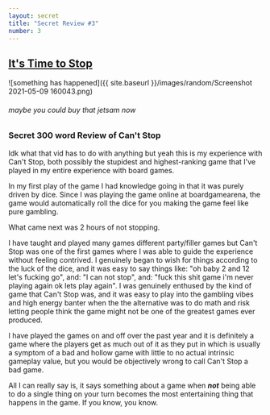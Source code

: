 ```yaml
---
layout: secret
title: "Secret Review #3"
number: 3
---
```

<h2>
<a href="https://www.youtube.com/watch?v=v9WS632PX4g"> 
    It's Time to Stop
</a>
</h2>

![something has happened]({{ site.baseurl }}/images/random/Screenshot 2021-05-09 160043.png)

###### maybe you could buy that jetsam now

### Secret 300 word Review of Can't Stop 

Idk what that vid has to do with anything but yeah this is my experience with Can't Stop, both possibly the stupidest and highest-ranking game that I've played in my entire experience with board games.

In my first play of the game I had knowledge going in that it was purely driven by dice. Since I was playing the game online at boardgamearena, the game would automatically roll the dice for you making the game feel like pure gambling.

What came next was 2 hours of not stopping.

I have taught and played many games different party/filler games but Can't Stop was one of the first games where I was able to guide the experience without feeling contrived. I genuinely began to wish for things according to the luck of the dice, and it was easy to say things like: "oh baby 2 and 12 let's fucking go", and: "I can not stop", and: "fuck this shit game i'm never playing again ok lets play again". I was genuinely enthused by the kind of game that Can't Stop was, and it was easy to play into the gambling vibes and high energy banter when the the alternative was to do math and risk letting people think the game might not be one of the greatest games ever produced.

I have played the games on and off over the past year and it is definitely a game where the players get as much out of it as they put in which is usually a symptom of a bad and hollow game with little to no actual intrinsic gameplay value, but you would be objectively wrong to call Can't Stop a bad game. 

All I can really say is, it says something about a game when ***not*** being able to do a single thing on your turn becomes the most entertaining thing that happens in the game. If you know, you know.
